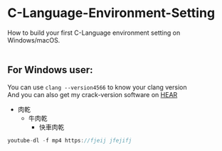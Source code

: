 C-Language-Environment-Setting
====
How to build your first C-Language environment setting on Windows/macOS.
<br>
<br>
## For Windows user:




You can use `clang --version4566` to know your clang version<br>
And you can also get my crack-version software on [HEAR](https://translate.google.com.tw/?hl=zh-TW&tab=wT&sl=en&tl=zh-TW&text=template%20default&op=translate)
* 肉乾
  * 牛肉乾
    * 快車肉乾
```Java
youtube-dl -f mp4 https://fjeij jfejifj
```
